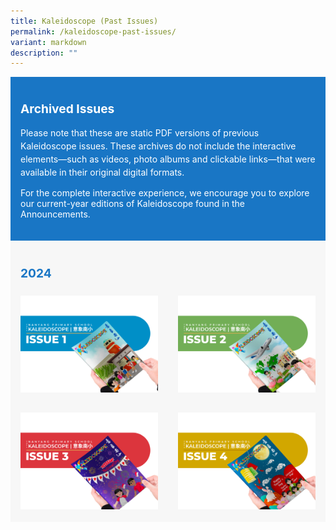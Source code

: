```yaml
---
title: Kaleidoscope (Past Issues)
permalink: /kaleidoscope-past-issues/
variant: markdown
description: ""
---
```

<div style="background-color: #1976C5; padding: 1.25rem 0; color: white;">
  <div style="max-width: 1140px; margin: 0 auto; padding: 0 1rem;">
    <p style="font-size: 1.2rem; font-weight: bold; margin-bottom: 1rem;">Archived Issues</p>
    <p style="line-height: 1.5; margin: 0;">Please note that these are static PDF versions of previous Kaleidoscope issues. These archives do not include the interactive elements—such as videos, photo albums and clickable links—that were available in their original digital formats.
</p><p>For the complete interactive experience, we encourage you to explore our current-year editions of Kaleidoscope found in the Announcements.</p>
<p></p>
  </div>
</div>

<div style="background-color: #F7F7F7; padding: 1.25rem 0;">
  <div style="max-width: 1140px; margin: 0 auto; padding: 0 1rem;">
    <p style="color: #1976C5; font-weight: bold; font-size: 1.2rem; margin-bottom: 1.5rem;">2024</p>
    <div style="display: flex; flex-wrap: wrap; gap: 2rem;">
    <div style="flex: 0 0 calc(50% - 1rem); min-width: 200px;">
       <a target="_blank" href="https://go.gov.sg/kldcp2024issue1">
  <img style="width: 100%; height: auto; display: block;" alt="2024 Issue 1 Thumbnail" src="/images/KD24_Issue1_Thumbnail.jpg">
</a>
      </div>
      <div style="flex: 0 0 calc(50% - 1rem); min-width: 200px;">
       <a target="_blank" href="https://go.gov.sg/kldcppastissue2">
  <img style="width: 100%; height: auto; display: block;" alt="2024 Issue 2 Thumbnail" src="/images/KD24_Issue2_Thumbnail.jpg">
</a>
      </div>
<div style="flex: 0 0 calc(50% - 1rem); min-width: 200px;">
  <a target="_blank" href="https://go.gov.sg/kldcppastissue3">
    <img style="width: 100%; height: auto; display: block;" alt="2024 Issue 3 Thumbnail" src="/images/KD24_Issue3_Thumbnail.jpg">
  </a>
</div>
      <div style="flex: 0 0 calc(50% - 1rem); min-width: 200px;">
  <a target="_blank" href="https://go.gov.sg/kldcppastissue4">
    <img style="width: 100%; height: auto; display: block;" alt="2024 Issue 4 Thumbnail" src="/images/KD24_Issue4_Thumbnail.jpg">
  </a>
</div>
    </div>
  </div>
</div>